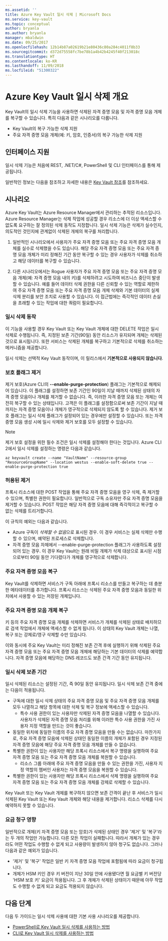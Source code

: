 ```yaml
---
ms.assetid: ''
title: Azure Key Vault 일시 삭제 | Microsoft Docs
ms.service: key-vault
ms.topic: conceptual
author: bryanla
ms.author: bryanla
manager: mbaldwin
ms.date: 09/25/2017
ms.openlocfilehash: 12b14b87a02619b21e80436c80a284c4011f8b33
ms.sourcegitcommit: d372d75558fc7be78b1a4b42b4245f40f213018c
ms.translationtype: HT
ms.contentlocale: ko-KR
ms.lasthandoff: 11/09/2018
ms.locfileid: "51300322"
---
```

# <a name="azure-key-vault-soft-delete-overview"></a>Azure Key Vault 일시 삭제 개요

Key Vault의 일시 삭제 기능을 사용하면 삭제된 자격 증명 모음 및 자격 증명 모음 개체를 복구할 수 있습니다. 특히 다음과 같은 시나리오를 다룹니다.

- Key Vault의 복구 가능한 삭제 지원
- 주요 자격 증명 모음 개체(예: 키, 암호, 인증서)의 복구 가능한 삭제 지원

## <a name="supporting-interfaces"></a>인터페이스 지원

일시 삭제 기능은 처음에 REST, .NET/C#, PowerShell 및 CLI 인터페이스를 통해 제공됩니다.

일반적인 정보는 다음을 참조하고 자세한 내용은 [Key Vault 참조](https://docs.microsoft.com/azure/key-vault/)를 참조하세요.

## <a name="scenarios"></a>시나리오

Azure Key Vault는 Azure Resource Manager에서 관리하는 추적된 리소스입니다. Azure Resource Manager는 삭제 작업에 성공할 경우 리소스에 더 이상 액세스할 수 없도록 요구하는 잘 정의된 삭제 동작도 지정합니다. 일시 삭제 기능은 삭제가 실수인지, 의도적인 것인지에 관계없이 삭제된 개체의 복구를 처리합니다.

1. 일반적인 시나리오에서 사용자가 주요 자격 증명 모음 또는 주요 자격 증명 모음 개체를 실수로 삭제했을 수도 있습니다. 해당 주요 자격 증명 모음 또는 주요 자격 증명 모음 개체가 미리 정해진 기간 동안 복구할 수 있는 경우 사용자가 삭제를 취소하고 해당 데이터를 복구할 수 있습니다.

2. 다른 시나리오에서는 Rogue 사용자가 주요 자격 증명 모음 또는 주요 자격 증명 모음 개체(예: 자격 증명 모음 내의 키)를 삭제하려고 시도하여 비즈니스 중단이 발생할 수 있습니다. 예를 들어 데이터 삭제 권한을 다른 신뢰할 수 있는 역할로 제한하여 주요 자격 증명 모음 또는 주요 자격 증명 모음 개체 삭제와 기본 데이터의 실제 삭제 분리를 보안 조치로 사용할 수 있습니다. 이 접근법에는 즉각적인 데이터 손실을 초래할 수 있는 작업에 대한 쿼럼이 필요합니다.

### <a name="soft-delete-behavior"></a>일시 삭제 동작

이 기능을 사용할 경우 Key Vault 또는 Key Vault 개체에 대한 DELETE 작업은 일시 삭제로 수행됩니다. 즉, 지정된 보존 기간(90일) 동안 리소스가 유지되며 개체는 삭제된 것으로 표시됩니다. 또한 서비스는 삭제된 개체를 복구하고 기본적으로 삭제를 취소하는 메커니즘을 제공합니다. 

일시 삭제는 선택적 Key Vault 동작이며, 이 릴리스에서 **기본적으로 사용되지 않습니다**. 

### <a name="purge-protection--flag"></a>보호 플래그 제거
제거 보호(Azure CLI의 **--enable-purge-protection**) 플래그는 기본적으로 해제되어 있습니다. 이 플래그를 설정하면 보존 기간인 90일이 지날 때까지 삭제된 상태의 자격 증명 모음이나 개체를 제거할 수 없습니다. 즉, 이러한 자격 증명 모음 또는 개체는 여전히 복구할 수 있는 상태입니다. 고객은 이 플래그를 설정함으로써 보존 기간이 지날 때까지는 자격 증명 모음이나 개체가 영구적으로 삭제되지 않도록 할 수 있습니다. 제거 보호 플래그는 일시 삭제 플래그가 설정되어 있는 경우에만 설정할 수 있습니다. 또는 자격 증명 모음 생성 시에 일시 삭제와 제거 보호를 모두 설정할 수 있습니다.

> [!NOTE] 
   제거 보호 설정을 위한 필수 조건은 일시 삭제를 설정해야 한다는 것입니다.
Azure CLI 2에서 일시 삭제를 설정하는 명령은 다음과 같습니다.

```
az keyvault create --name "VaultName" --resource-group "ResourceGroupName" --location westus --enable-soft-delete true --enable-purge-protection true
```

### <a name="permitted-purge"></a>허용된 제거

프록시 리소스에 대한 POST 작업을 통해 주요 자격 증명 모음을 영구 삭제, 즉 제거할 수 있으며, 특별한 권한이 필요합니다. 일반적으로 구독 소유자만 주요 자격 증명 모음을 제거할 수 있습니다. POST 작업은 해당 자격 증명 모음에 대해 즉각적이고 복구할 수 없는 삭제를 트리거합니다. 

이 규칙의 예외는 다음과 같습니다.
- Azure 구독이 *삭제할 수 없음*으로 표시된 경우. 이 경우 서비스는 실제 삭제만 수행할 수 있으며, 예약된 프로세스로 삭제합니다. 
- 자격 증명 모음 자체에서 --enable-purge-protection 플래그가 사용하도록 설정되어 있는 경우. 이 경우 Key Vault는 원래 비밀 개체가 삭제 대상으로 표시된 시점으로부터 90일 동안 기다렸다가 개체를 영구적으로 삭제합니다.

### <a name="key-vault-recovery"></a>주요 자격 증명 모음 복구

Key Vault를 삭제하면 서비스가 구독 아래에 프록시 리소스를 만들고 복구하는 데 충분한 메타데이터를 추가합니다. 프록시 리소스는 삭제된 주요 자격 증명 모음과 동일한 위치에서 사용할 수 있는 저장된 개체입니다. 

### <a name="key-vault-object-recovery"></a>주요 자격 증명 모음 개체 복구

키 등의 주요 자격 증명 모음 개체를 삭제하면 서비스가 개체를 삭제된 상태로 배치하므로 검색 작업에서 개체에 액세스할 수 없게 됩니다. 이 상태의 Key Vault 개체는 나열, 복구 또는 강제로/영구 삭제할 수만 있습니다. 

이와 동시에 주요 Key Vault는 미리 정해진 보존 간격 후에 실행하기 위해 삭제된 주요 자격 증명 모음 또는 주요 자격 증명 모음 개체에 해당하는 기본 데이터의 삭제를 예약합니다. 자격 증명 모음에 해당하는 DNS 레코드도 보존 간격 기간 동안 유지됩니다.

### <a name="soft-delete-retention-period"></a>일시 삭제 보존 기간

일시 삭제된 리소스는 설정된 기간, 즉 90일 동안 유지됩니다. 일시 삭제 보존 간격 중에는 다음이 적용됩니다.

- 구독에 대한 일시 삭제 상태의 주요 자격 증명 모음 및 주요 자격 증명 모음 개체를 모두 나열하고 해당 항목에 대한 삭제 및 복구 정보에 액세스할 수 있습니다.
    - 특수 사용 권한이 있는 사용자만 삭제된 자격 증명 모음을 나열할 수 있습니다. 사용자가 삭제된 자격 증명 모음 처리를 위해 이러한 특수 사용 권한을 가진 사용자 지정 역할을 만드는 것이 좋습니다.
- 동일한 위치에 동일한 이름의 주요 자격 증명 모음을 만들 수는 없습니다. 마찬가지로, 주요 자격 증명 모음에 삭제된 상태인 동일한 이름의 개체가 포함된 경우 지정된 자격 증명 모음에 해당 주요 자격 증명 모음 개체를 만들 수 없습니다. 
- 특별한 권한이 있는 사용자만 해당 프록시 리소스에서 복구 명령을 실행하여 주요 자격 증명 모음 또는 주요 자격 증명 모음 개체를 복원할 수 있습니다.
    - 리소스 그룹 아래에 주요 자격 증명 모음을 만들 수 있는 권한을 가진, 사용자 지정 역할의 멤버인 사용자는 자격 증명 모음을 복원할 수 있습니다.
- 특별한 권한이 있는 사용자만 해당 프록시 리소스에서 삭제 명령을 실행하여 주요 자격 증명 모음 또는 주요 자격 증명 모음 개체를 강제로 삭제할 수 있습니다.

Key Vault 또는 Key Vault 개체를 복구하지 않으면 보존 간격이 끝난 후 서비스가 일시 삭제된 Key Vault 또는 Key Vault 개체와 해당 내용을 제거합니다. 리소스 삭제를 다시 예약하지 못할 수 있습니다.

### <a name="billing-implications"></a>요금 청구 영향

일반적으로 개체(키 자격 증명 모음 또는 암호)가 삭제된 상태인 경우 '제거' 및 '복구'라는 두 개의 작업만 가능합니다. 다른 모든 작업이 실패합니다. 따라서 개체가 있는 경우라도 어떤 작업도 수행할 수 없게 되고 사용량이 발생하지 않아 청구도 없습니다. 그러나 다음과 같은 예외가 있습니다.

- '제거' 및 '복구' 작업은 일반 키 자격 증명 모음 작업에 포함됨에 따라 요금이 청구됩니다.
- 개체가 HSM 키인 경우 키 버전이 지난 30일 안에 사용됐다면 월 요금별 키 버전당 'HSM 보호 키' 요금이 적용됩니다. 그 후 개체가 삭제된 상태이기 때문에 아무 작업도 수행할 수 없게 되고 요금도 적용되지 않습니다.

## <a name="next-steps"></a>다음 단계

다음 두 가이드는 일시 삭제 사용에 대한 기본 사용 시나리오를 제공합니다.

- [PowerShell로 Key Vault 일시 삭제를 사용하는 방법](key-vault-soft-delete-powershell.md) 
- [CLI로 Key Vault 일시 삭제를 사용하는 방법](key-vault-soft-delete-cli.md)

